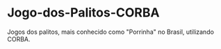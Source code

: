 # Jogo-dos-Palitos-CORBA
Jogos dos palitos, mais conhecido como "Porrinha" no Brasil, utilizando CORBA.
